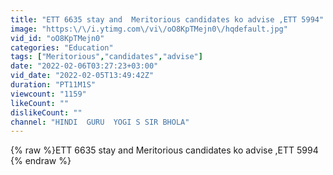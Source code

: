 ```yaml
---
title: "ETT 6635 stay and  Meritorious candidates ko advise ,ETT 5994"
image: "https:\/\/i.ytimg.com\/vi\/oO8KpTMejn0\/hqdefault.jpg"
vid_id: "oO8KpTMejn0"
categories: "Education"
tags: ["Meritorious","candidates","advise"]
date: "2022-02-06T03:27:23+03:00"
vid_date: "2022-02-05T13:49:42Z"
duration: "PT11M1S"
viewcount: "1159"
likeCount: ""
dislikeCount: ""
channel: "HINDI  GURU  YOGI S SIR BHOLA"
---
```

{% raw %}ETT 6635 stay and  Meritorious candidates ko advise ,ETT 5994 {% endraw %}

